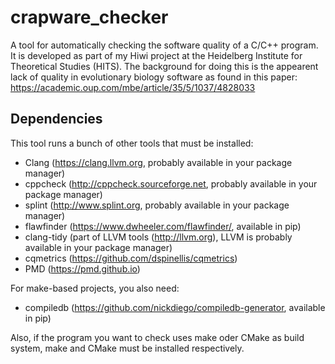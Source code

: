 # crapware_checker
A tool for automatically checking the software quality of a C/C++ program. It is developed as part of my Hiwi project at the Heidelberg Institute for Theoretical Studies (HITS). The background for doing this is the appearent lack of quality in evolutionary biology software as found in this paper: https://academic.oup.com/mbe/article/35/5/1037/4828033

## Dependencies
This tool runs a bunch of other tools that must be installed:
* Clang (<https://clang.llvm.org>, probably available in your package manager)
* cppcheck (<http://cppcheck.sourceforge.net>, probably available in your package manager)
* splint (<http://www.splint.org>, probably available in your package manager)
* flawfinder (<https://www.dwheeler.com/flawfinder/>, available in pip)
* clang-tidy (part of LLVM tools (<http://llvm.org>), LLVM is probably available in your package manager)
* cqmetrics (<https://github.com/dspinellis/cqmetrics>)
* PMD (<https://pmd.github.io>)

For make-based projects, you also need:
* compiledb (<https://github.com/nickdiego/compiledb-generator>, available in pip)

Also, if the program you want to check uses make oder CMake as build system, make and CMake must be installed respectively.
